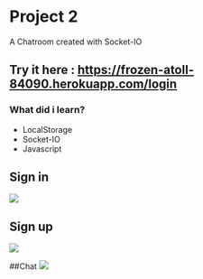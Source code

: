 # Project 2

A Chatroom created with Socket-IO

## Try it here : https://frozen-atoll-84090.herokuapp.com/login

### What did i learn?
- LocalStorage
- Socket-IO
- Javascript


## Sign in
![](https://i.imgur.com/0XHFdiY.png)


## Sign up
![](https://i.imgur.com/zUNoxv5.png)


##Chat
![](https://i.imgur.com/ieLX7QH.png)